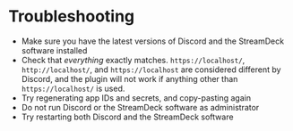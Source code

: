 # Troubleshooting

- Make sure you have the latest versions of Discord and the StreamDeck software installed
- Check that *everything* exactly matches. `https://localhost/`, `http://localhost/`, and `https://localhost` are considered different by Discord, and the plugin will not work if anything other than `https://localhost/` is used.
- Try regenerating app IDs and secrets, and copy-pasting again
- Do not run Discord or the StreamDeck software as administrator
- Try restarting both Discord and the StreamDeck software
